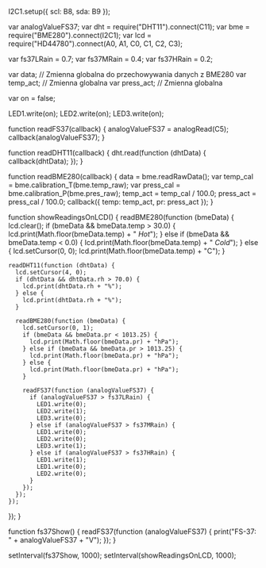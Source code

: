 I2C1.setup({ scl: B8, sda: B9 });

var analogValueFS37;
var dht = require("DHT11").connect(C11);
var bme = require("BME280").connect(I2C1);
var lcd = require("HD44780").connect(A0, A1, C0, C1, C2, C3);

var fs37LRain = 0.7;
var fs37MRain = 0.4;
var fs37HRain = 0.2;

var data; // Zmienna globalna do przechowywania danych z BME280
var temp_act; // Zmienna globalna
var press_act; // Zmienna globalna

var  on = false;

LED1.write(on);
LED2.write(on);
LED3.write(on);

function readFS37(callback) {
  analogValueFS37 = analogRead(C5);
  callback(analogValueFS37);
}

function readDHT11(callback) {
  dht.read(function (dhtData) {
    callback(dhtData);
  });
}

function readBME280(callback) {
  data = bme.readRawData();
  var temp_cal = bme.calibration_T(bme.temp_raw);
  var press_cal = bme.calibration_P(bme.pres_raw);
  temp_act = temp_cal / 100.0;
  press_act = press_cal / 100.0;
  callback({ temp: temp_act, pr: press_act });
}

function showReadingsOnLCD() {
  readBME280(function (bmeData) {
    lcd.clear();
    if (bmeData && bmeData.temp > 30.0) {
      lcd.print(Math.floor(bmeData.temp) + " *Hot*");
    } else if (bmeData && bmeData.temp < 0.0) {
      lcd.print(Math.floor(bmeData.temp) + " *Cold*");
    } else {
      lcd.setCursor(0, 0);
      lcd.print(Math.floor(bmeData.temp) + "C");
    }

    readDHT11(function (dhtData) {
      lcd.setCursor(4, 0);
      if (dhtData && dhtData.rh > 70.0) {
        lcd.print(dhtData.rh + "%");
      } else {
        lcd.print(dhtData.rh + "%");
      }

      readBME280(function (bmeData) {
        lcd.setCursor(0, 1);
        if (bmeData && bmeData.pr < 1013.25) {
          lcd.print(Math.floor(bmeData.pr) + "hPa");
        } else if (bmeData && bmeData.pr > 1013.25) {
          lcd.print(Math.floor(bmeData.pr) + "hPa");
        } else {
          lcd.print(Math.floor(bmeData.pr) + "hPa");
        }

        readFS37(function (analogValueFS37) {
          if (analogValueFS37 > fs37LRain) {
            LED1.write(0);
            LED2.write(1);
            LED3.write(0);
          } else if (analogValueFS37 > fs37MRain) {
            LED1.write(0);
            LED2.write(0);
            LED3.write(1);
          } else if (analogValueFS37 > fs37HRain) {
            LED1.write(1);
            LED1.write(0);
            LED2.write(0);
          }
        });
      });
    });
  });
}

function fs37Show() {
  readFS37(function (analogValueFS37) {
    print("FS-37: " + analogValueFS37 + "V");
  });
}

setInterval(fs37Show, 1000);
setInterval(showReadingsOnLCD, 1000);
